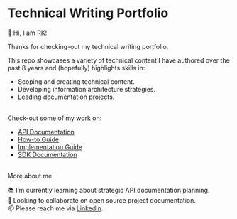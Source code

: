 # Technical Writing Portfolio

👋 Hi, I am RK!

Thanks for checking-out my technical writing portfolio.

This repo showcases a variety of technical content I have authored over the past 8 years and (hopefully) highlights skills in:

- Scoping and creating technical content.
- Developing information architecture strategies.
- Leading documentation projects.

</br>
Check-out some of my work on:

- [API Documentation](https://github.com/rkmanga/Technical-Writing-Portfolio/blob/main/01.%20API%20Documentation/README.md)
- [How-to Guide](https://github.com/rkmanga/Technical-Writing-Portfolio/blob/main/02.%20How-to%20Guide/README.md)
- [Implementation Guide](https://github.com/rkmanga/Technical-Writing-Portfolio/blob/main/03.%20Implementation%20Guide/README.md)
- [SDK Documentation](https://github.com/rkmanga/Technical-Writing-Portfolio/tree/main/04.%20SDK%20Documentation)

</br>
More about me

📚 I’m currently learning about strategic API documentation planning.</br>
👥 Looking to collaborate on open source project documentation.</br>
📫 Please reach me via [LinkedIn](http://linkedin.com/in/rkman).
